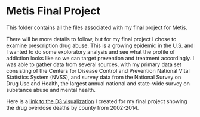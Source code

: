 # Metis Final Project  
This folder contains all the files associated with my final project for Metis.  

There will be more details to follow, but for my final project I chose to examine prescription drug abuse.  This is a growing epidemic in the U.S. and I wanted to do some exploratory analysis and see what the profile of addiction looks like so we can target prevention and treatment accordingly.  I was able to gather data from several sources, with my primary data set consisting of the Centers for Disease Control and Prevention National Vital Statistics System (NVSS), and survey data from the National Survey on Drug Use and Health, the largest annual national and state-wide survey on substance abuse and mental health.  

Here is a [link to the D3 visualization](http://rawgit.com/jasonsyp/metis-datascience/master/projects/final/index.html) I created for my final project showing the drug overdose deaths by county from 2002-2014.  
